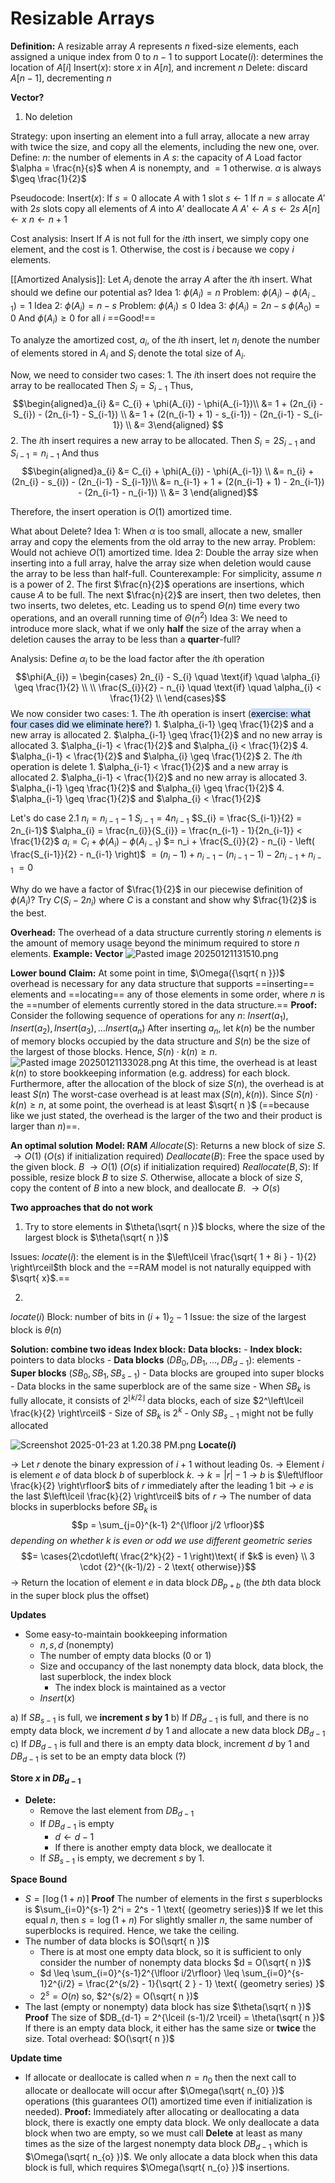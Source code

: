 # Resizable Arrays


**Definition:** A resizable array $A$ represents $n$ fixed-size elements, each assigned a unique index from $0$ to $n-1$ to support 
	$\text{Locate}(i)$: determines the location of $A[i]$ 
	$\text{Insert}(x):$ store $x$ in $A[n]$, and increment $n$
	$\text{Delete}$: discard $A[n-1]$, decrementing $n$

**Vector?**

1. No deletion 

Strategy: upon inserting an element into a full array, allocate a new array with twice the size, and copy all the elements, including the new one, over.
Define:
	 $n$: the number of elements in $A$
	 $s$: the capacity of $A$
	 Load factor $\alpha = \frac{n}{s}$ when $A$ is nonempty, and $=1$ otherwise.
		 $\alpha$ is always $\geq \frac{1}{2}$

Pseudocode: 
	$\text{Insert}(x)$:
		If $s=0$
			allocate $A$ with $1$ slot
			$s \leftarrow 1$
		If $n=s$
			allocate $A'$ with $2s$ slots 
			copy all elements of $A$ into $A'$
			deallocate $A$
			$A' \leftarrow A$
			$s \leftarrow 2s$
		$A[n] \leftarrow x$
		$n \leftarrow n+1$

Cost analysis: 
	Insert 
		If $A$ is not full for the $it$th insert, we simply copy one element, and the cost is $1$. 
		Otherwise, the cost is $i$ because we copy $i$ elements.

[[Amortized Analysis]]: 
	Let $A_{i}$ denote the array $A$ after the $i$th insert.
	What should we define our potential as?
		Idea 1: $\phi(A_{i}) = n$
			Problem: $\phi(A_{i}) - \phi(A_{i-1}) = 1$
		Idea 2: $\phi(A_{i}) = n-s$ 
			Problem: $\phi(A_{i}) \leq 0$
		Idea 3: $\phi(A_{i}) = 2n - s$
			$\phi(A_{0}) = 0$
			And $\phi(A_{i}) \geq 0$ for all $i$
			==Good!==

To analyze the amortized cost, $a_{i}$, of the $i$th insert, let $n_{i}$ denote the number of elements stored in $A_{i}$ and $S_{i}$ denote the total size of $A_{i}$.

Now, we need to consider two cases: 
	1. The $i$th insert does not require the array to be reallocated
		Then $S_{i} = S_{i-1}$
		Thus, $$\begin{aligned}a_{i} &= C_{i} + \phi(A_{i}) - \phi(A_{i-1})\\ &= 1 + (2n_{i} - S_{i}) - (2n_{i-1} - S_{i-1}) \\ &= 1 + (2(n_{i-1} + 1) - s_{i-1}) - (2n_{i-1} - S_{i-1}) \\ &= 3\end{aligned} $$
	2. The $i$th insert requires a new array to be allocated. 
		Then $S_{i} = 2S_{i-1}$ and $S_{i-1} = n_{i-1}$
		And thus $$\begin{aligned}a_{i} &= C_{i} + \phi(A_{i}) - \phi(A_{i-1}) \\ &= n_{i} + (2n_{i} - s_{i}) - (2n_{i-1} - S_{i-1})\\ &= n_{i-1} + 1 + (2(n_{i-1} + 1) - 2n_{i-1}) - (2n_{i-1} - n_{i-1}) \\ &= 3 \end{aligned}$$

Therefore, the insert operation is $O(1)$ amortized time. 

What about Delete?
	Idea 1: When $\alpha$ is too small, allocate a new, smaller array and copy the elements from the old array to the new array. 
		Problem: Would not achieve $O(1)$ amortized time. 
	Idea 2: Double the array size when inserting into a full array, halve the array size when deletion would cause the array to be less than half-full. 
		Counterexample: For simplicity, assume $n$ is a power of $2$. 
			The first $\frac{n}{2}$ operations are insertions, which cause $A$ to be full. 
			The next $\frac{n}{2}$ are insert, then two deletes, then two inserts, two deletes, etc. Leading us to spend $\Theta(n)$ time every two operations, and an overall running time of $\Theta(n^2)$
	Idea 3: We need to introduce more slack, what if we only **half** the size of the array when a deletion causes the array to be less than a **quarter**-full?

Analysis: 
	Define $\alpha_{i}$ to be the load factor after the $i$th operation 
	$$\phi(A_{i}) = \begin{cases} 2n_{i} - S_{i} \quad \text{if} \quad \alpha_{i} \geq \frac{1}{2} \\ \\ \frac{S_{i}}{2} - n_{i} \quad \text{if} \quad \alpha_{i} < \frac{1}{2} \\ \end{cases}$$
       We now consider two cases: 
	       1. The $i$th operation is insert (<mark style="background: #ADCCFFA6;">exercise: what four cases did we eliminate here?</mark>)
		       1. $\alpha_{i-1} \geq \frac{1}{2}$ and a new array is allocated
		       2. $\alpha_{i-1} \geq \frac{1}{2}$ and no new array is allocated
		       3. $\alpha_{i-1} < \frac{1}{2}$ and $\alpha_{i} < \frac{1}{2}$
		       4. $\alpha_{i-1} < \frac{1}{2}$ and $\alpha_{i} \geq \frac{1}{2}$
	       2. The $i$th operation is delete
		       1. $\alpha_{i-1} < \frac{1}{2}$ and a new array is allocated
		       2. $\alpha_{i-1} < \frac{1}{2}$ and no new array is allocated
		       3. $\alpha_{i-1} \geq \frac{1}{2}$ and $\alpha_{i} \geq \frac{1}{2}$
		       4. $\alpha_{i-1} \geq \frac{1}{2}$ and $\alpha_{i} < \frac{1}{2}$

Let's do case 2.1
	$n_{i} = n_{i-1} - 1$
	$S_{i-1} = 4n_{i-1}$
	$S_{i} = \frac{S_{i-1}}{2} = 2n_{i-1}$
	$\alpha_{i} = \frac{n_{i}}{S_{i}} = \frac{n_{i-1} - 1}{2n_{i-1}} < \frac{1}{2}$
	$a_{i} = C_{i} + \phi(A_{i}) - \phi(A_{i-1})$
	$= n_i + \frac{S_{i}}{2} - n_{i} - \left( \frac{S_{i-1}}{2} - n_{i-1} \right)$
	$= (n_{i} -1) + n_{i-1} - (n_{i-1} -1) - 2n_{i-1} + n_{i-1}$
	$= 0$

Why do we have a factor of $\frac{1}{2}$ in our piecewise definition of $\phi(A_{i})$?
	Try $C(S_{i} - 2n_{i})$ where $C$ is a constant and show why $\frac{1}{2}$ is the best.

**Overhead:** The overhead of a data structure currently storing $n$ elements is the amount of memory usage beyond the minimum required to store $n$ elements.
	**Example: Vector**
		![Pasted image 20250121131510.png](Attachments/Pasted%20image%2020250121131510.png)

**Lower bound**
	**Claim:** At some point in time, $\Omega({\sqrt{ n }})$ overhead is necessary for any data structure that supports ==inserting== elements and ==locating== any of those elements in some order, where $n$ is the ==number of elements currently stored in the data structure.== 
	**Proof:** Consider the following sequence of operations for any $n$:
		$Insert(a_{1}), Insert(a_{2}), Insert(a_{3}), \dots Insert(a_{n})$
	After inserting $a_{n}$, let $k(n)$ be the number of memory blocks occupied by the data structure and $S(n)$ be the size of the largest of those blocks.  Hence,  $S(n)\cdot k(n) \geq n$. 
		![Pasted image 20250121133028.png](Attachments/Pasted%20image%2020250121133028.png)
	At this time, the overhead is at least $k(n)$ to store bookkeeping information (e.g. address) for each block.
	Furthermore, after the allocation of the block of size $S(n)$, the overhead is at least $S(n)$
	The worst-case overhead is at least $\max(S(n), k(n))$. 
	Since $S(n) \cdot k(n) \geq n$, at some point, the overhead is at least $\sqrt{ n }$ (==because like we just stated, the overhead is the larger of the two and their product is larger than $n$)==.

**An optimal solution**
	**Model: RAM**
	$Allocate(S)$: Returns a new block of size $S$. $\rightarrow O(1)$ ($O(s)$ if initialization required)
	$Deallocate(B)$: Free the space used by the given block. $B$ $\rightarrow O(1)$  ($O(s)$ if initialization required)
	$Reallocate(B, S)$: If possible, resize block $B$ to size $S$. Otherwise, allocate a block of size $S$, copy the content of $B$ into a new block, and deallocate $B$. $\rightarrow O(s)$

**Two approaches that do not work**

1. Try to store elements in $\theta(\sqrt{ n })$ blocks, where the size of the largest block is $\theta(\sqrt{ n })$

Issues: 
	$locate(i)$: the element is in the $\left\lceil \frac{\sqrt{ 1 + 8i } - 1}{2} \right\rceil$th block and the ==RAM model is not naturally equipped with $\sqrt{ x}$.== 

2. 

$locate(i)$
	Block: number of bits in ($i+1$)$_{2} - 1$
	Issue: the size of the largest block is $\theta(n)$

**Solution: combine two ideas**
	**Index block:** 
	**Data blocks:**
		- **Index block:** pointers to data blocks
		- **Data blocks** $(DB_{0}, DB_{1}, \dots, DB_{d-1})$: elements 
		- **Super blocks** $(SB_{0}, SB_{1}, SB_{s-1})$
			- Data blocks are grouped into super blocks 
			- Data blocks in the same superblock are of the same size
			- When $SB_{k}$ is fully allocate, it consists of  $2^{\lfloor k/2\rfloor}$ data blocks, each of size $2^\left\lceil \frac{k}{2} \right\rceil$
			- Size of $SB_{k}$ is $2^k$
			- Only $SB_{s-1}$ might not be fully allocated 

![Screenshot 2025-01-23 at 1.20.38 PM.png](Attachments/Screenshot%202025-01-23%20at%201.20.38%20PM.png)
**Locate($i$)**

$\rightarrow$ Let $r$ denote the binary expression of $i+1$ without leading $0$s. 
$\rightarrow$ Element $i$ is element $e$ of data block $b$ of superblock $k$. 
$\rightarrow$ $k = |r|-1$
$\rightarrow$ $b$ is $\left\lfloor \frac{k}{2} \right\rfloor$ bits of $r$ immediately after the leading $1$ bit
$\rightarrow$ $e$ is the last $\left\lceil \frac{k}{2} \right\rceil$ bits of $r$
$\rightarrow$ The number of data blocks in superblocks before $SB_{k}$ is 
$$p = \sum_{j=0}^{k-1} 2^{\lfloor j/2 \rfloor}$$
*depending on whether $k$ is even or odd we use different geometric series*
$$= \cases{2\cdot\left( \frac{2^k}{2} - 1 \right)\text{ if $k$ is even} \\ 3 \cdot {2}^{(k-1)/2} - 2 \text{ otherwise}}$$
$\rightarrow$ Return the location of element $e$ in data block $DB_{p+b}$ (the $b$th data block in the super block plus the offset)

**Updates**
- Some easy-to-maintain bookkeeping information
	- $n, s, d$ (nonempty)
	- The number of empty data blocks $(0 \text{ or } 1)$
	- Size and occupancy of the last nonempty data block, data block, the last superblock, the index block
		- The index block is maintained as a vector
	- $Insert(x)$

a) If $SB_{s-1}$ is full, we **increment $s$ by $1$**
b) If $DB_{d-1}$ is full, and there is no empty data block, we increment $d$ by $1$ and allocate a new data block $DB_{d-1}$
c) If $DB_{d-1}$ is full and there is an empty data block, increment $d$ by $1$ and $DB_{d-1}$ is set to be an empty data block (?)

**Store $x$ in $DB_{d-1}$**
- **Delete:** 
	- Remove the last element from $DB_{d-1}$
	- If $DB_{d-1}$ is empty
		- $d \leftarrow d-1$
		- If there is another empty data block, we deallocate it
	- If $SB_{s-1}$ is empty, we decrement $s$ by $1$. 

**Space Bound**
- $S = \lceil \log(1 + n) \rceil$
	**Proof**
	The number of elements in the first $s$ superblocks is $\sum_{i=0}^{s-1} 2^i = 2^s - 1 \text{ (geometry series)}$
	If we let this equal $n$, then $s = \log(1+n)$
	For slightly smaller $n$, the same number of superblocks is required. Hence, we take the ceiling. 
- The number of data blocks is $O(\sqrt{ n })$
	- There is at most one empty data block, so it is sufficient to only consider the number of nonempty data blocks $d = O(\sqrt{ n })$
	- $d \leq \sum_{i=0}^{s-1}2^{\lfloor i/2\rfloor} \leq \sum_{i=0}^{s-1}2^{i/2} = \frac{2^{s/2} - 1}{\sqrt{ 2 } - 1} \text{ (geometry series) }$
	- $2^s = O(n)$ so, $2^{s/2} = O(\sqrt{ n })$
- The last (empty or nonempty) data block has size $\theta(\sqrt{ n })$
	**Proof**
		The size of $DB_{d-1} = 2^{\lceil (s-1)/2 \rceil} = \theta(\sqrt{ n })$
		If there is an empty data block, it either has the same size or **twice** the size.
		Total overhead: $O(\sqrt{ n })$

**Update time**
- If allocate or deallocate is called when $n= n_{0}$ then the next call to allocate or deallocate will occur after $\Omega(\sqrt{ n_{0} })$ operations (this guarantees $O(1)$ amortized time even if initialization is needed).
	**Proof:**
	Immediately after allocating or deallocating a data block, there is exactly one empty data block. We only deallocate a data block when two are empty, so we must call **Delete** at least as many times as the size of the largest nonempty data block $DB_{d-1}$ which is $\Omega(\sqrt{ n_{o} })$. We only allocate a data block when this data block is full, which requires $\Omega(\sqrt{ n_{o} })$ insertions.     
